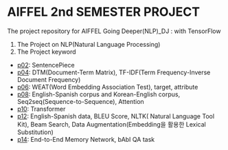 # AIFFEL 2nd SEMESTER PROJECT
The project repository for AIFFEL Going Deeper(NLP)_DJ : with TensorFlow
1. The Project on NLP(Natural Language Processing)
2. The Project keyword
 * [p02](https://github.com/nogi519/aiffel/blob/main/GD/P02.%20%EB%A9%8B%EC%A7%84%20%EB%8B%A8%EC%96%B4%EC%82%AC%EC%A0%84%20%EB%A7%8C%EB%93%A4%EA%B8%B0.ipynb): SentencePiece
 * [p04](https://github.com/nogi519/aiffel/blob/main/GD/P04.%20%EB%89%B4%EC%8A%A4%20%EC%B9%B4%ED%85%8C%EA%B3%A0%EB%A6%AC%20%EB%8B%A4%EC%A4%91%EB%B6%84%EB%A5%98.ipynb): DTM(Document-Term Matrix), TF-IDF(Term Frequency-Inverse Document Frequency)
 * [p06](https://github.com/nogi519/aiffel/blob/main/GD/P06.%20%EC%9E%84%EB%B2%A0%EB%94%A9%20%EB%82%B4%20%ED%8E%B8%ED%96%A5%EC%84%B1%20%EC%95%8C%EC%95%84%EB%B3%B4%EA%B8%B0.ipynb): WEAT(Word Embedding Association Test), target, attribute
 * [p08](https://github.com/nogi519/aiffel/blob/main/GD/P08.%20Seq2seq%EC%9C%BC%EB%A1%9C%20%EB%B2%88%EC%97%AD%EA%B8%B0%20%EB%A7%8C%EB%93%A4%EA%B8%B0.ipynb): English-Spanish corpus and Korean-English corpus, Seq2seq(Sequence-to-Sequence), Attention
 * [p10](https://github.com/nogi519/aiffel/blob/main/GD/P10.%20Transformer%EB%A1%9C%20%EB%B2%88%EC%97%AD%EA%B8%B0%20%EB%A7%8C%EB%93%A4%EA%B8%B0.ipynb): Transformer
 * [p12](https://github.com/nogi519/aiffel/blob/main/GD/P12.%20%EB%B2%88%EC%97%AD%EA%B0%80%EB%8A%94%20%EB%8C%80%ED%99%94%EC%97%90%EB%8F%84%20%EB%8A%A5%ED%95%98%EB%8B%A4.ipynb): English-Spanish data, BLEU Score, NLTK( Natural Language Tool Kit), Beam Search, Data Augmentation(Embedding을 활용한 Lexical Substitution)
 * [p14](https://github.com/nogi519/aiffel/blob/main/GD/P14.%20%EC%B6%94%EB%A1%A0%ED%95%98%EB%8A%94%20%EC%9D%B8%EA%B3%B5%EC%A7%80%EB%8A%A5.ipynb): End-to-End Memory Network, bAbI QA task
